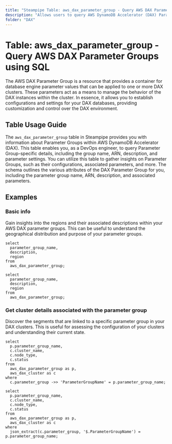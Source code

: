 ```yaml
---
title: "Steampipe Table: aws_dax_parameter_group - Query AWS DAX Parameter Groups using SQL"
description: "Allows users to query AWS DynamoDB Accelerator (DAX) Parameter Groups, providing details such as parameter group name, ARN, description, and parameter settings."
folder: "DAX"
---
```


# Table: aws_dax_parameter_group - Query AWS DAX Parameter Groups using SQL

The AWS DAX Parameter Group is a resource that provides a container for database engine parameter values that can be applied to one or more DAX clusters. These parameters act as a means to manage the behavior of the DAX instances within the cluster. In essence, it allows you to establish configurations and settings for your DAX databases, providing customization and control over the DAX environment.

## Table Usage Guide

The `aws_dax_parameter_group` table in Steampipe provides you with information about Parameter Groups within AWS DynamoDB Accelerator (DAX). This table enables you, as a DevOps engineer, to query Parameter Group-specific details, including the group name, ARN, description, and parameter settings. You can utilize this table to gather insights on Parameter Groups, such as their configurations, associated parameters, and more. The schema outlines the various attributes of the DAX Parameter Group for you, including the parameter group name, ARN, description, and associated parameters.

## Examples

### Basic info
Gain insights into the regions and their associated descriptions within your AWS DAX parameter groups. This can be useful to understand the geographical distribution and purpose of your parameter groups.

```sql+postgres
select
  parameter_group_name,
  description,
  region
from
  aws_dax_parameter_group;
```

```sql+sqlite
select
  parameter_group_name,
  description,
  region
from
  aws_dax_parameter_group;
```

### Get cluster details associated with the parameter group
Discover the segments that are linked to a specific parameter group in your DAX clusters. This is useful for assessing the configuration of your clusters and understanding their current state.

```sql+postgres
select
  p.parameter_group_name,
  c.cluster_name,
  c.node_type,
  c.status
from
  aws_dax_parameter_group as p,
  aws_dax_cluster as c
where
  c.parameter_group ->> 'ParameterGroupName' = p.parameter_group_name;
```

```sql+sqlite
select
  p.parameter_group_name,
  c.cluster_name,
  c.node_type,
  c.status
from
  aws_dax_parameter_group as p,
  aws_dax_cluster as c
where
  json_extract(c.parameter_group, '$.ParameterGroupName') = p.parameter_group_name;
```